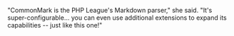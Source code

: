 "CommonMark is the PHP League's Markdown parser," she said.  "It's super-configurable... you can even use additional extensions to expand its capabilities -- just like this one!"
